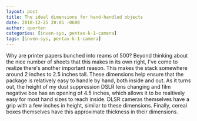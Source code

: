 ```yaml
---
layout: post
title: The ideal dimensions for hand-handled objects
date: 2018-12-25 20:05 -0600
author: quorten
categories: [inven-sys, pentax-k-1-camera]
tags: [inven-sys, pentax-k-1-camera]
---
```


Why are printer papers bunched into reams of 500?  Beyond thinking
about the nice number of sheets that this makes in its own right, I've
come to realize there's another important reason.  This makes the
stack somewhere around 2 inches to 2.5 inches tall.  These dimensions
help ensure that the package is relatively easy to handle by hand,
both inside and out.  As it turns out, the height of my dust
suppression DSLR lens changing and film negative box has an opening of
4.5 inches, which allows it to be realtively easy for most hand sizes
to reach inside.  DLSR cameras themselves have a grip with a few
inches in height, similar to these dimensions.  Finally, cereal boxes
themselves have this approximate thickness in their dimensions.
